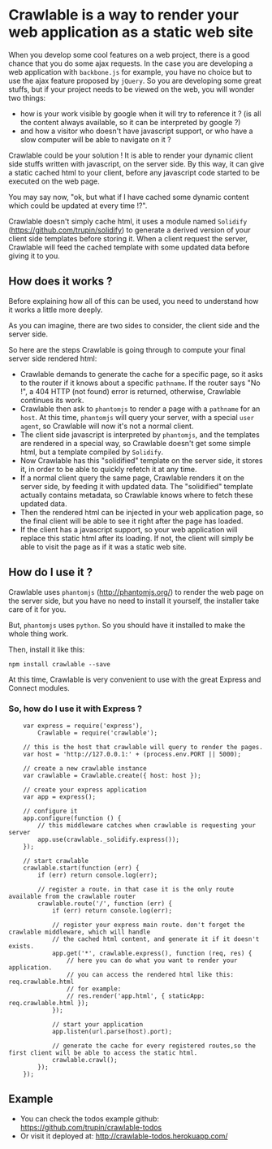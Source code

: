 # Crawlable is a way to render your web application as a static web site

When you develop some cool features on a web project, there is a good chance that you do some ajax requests.
In the case you are developing a web application with ```backbone.js``` for example, you have no choice but to use the ajax
feature proposed by ```jQuery```.
So you are developing some great stuffs, but if your project needs to be viewed on the web, you will wonder two things:

* how is your work visible by google when it will try to reference it ? (is all the content always available, so it can be interpreted
by google ?)
* and how a visitor who doesn't have javascript support, or who have a slow computer will be able to navigate on it ?

Crawlable could be your solution ! It is able to render your dynamic client side stuffs written with javascript, on the server side.
By this way, it can give a static cached html to your client, before any javascript code started to be executed on the web page.

You may say now, "ok, but what if I have cached some dynamic content which could be updated at every time !?".

Crawlable doesn't simply cache html, it uses a module named ```Solidify``` (https://github.com/trupin/solidify) to generate a derived version of your client side templates before storing it. When a client request the server, Crawlable will feed the cached template with some updated data before giving it to you. 

## How does it works ?

Before explaining how all of this can be used, you need to understand how it works a little more deeply.

As you can imagine, there are two sides to consider, the client side and the server side.

So here are the steps Crawlable is going through to compute your final server side rendered html:

* Crawlable demands to generate the cache for a specific page, so it asks to the router if it knows about a specific ```pathname```. If the router says "No !", a 404 HTTP  (not found) error is returned, otherwise, Crawlable continues its work.
* Crawlable then ask to ```phantomjs``` to render a page with a ```pathname``` for an ```host```. At this time, ```phantomjs``` will query your server, with a special ```user agent```, so Crawlable will now it's not a normal client.
* The client side javascript is interpreted by ```phantomjs```, and the templates are rendered in a special way, so Crawlable doesn't get some simple html, but a template compiled by ```Solidify```.
* Now Crawlable has this "solidified" template on the server side, it stores it, in order to be able to quickly refetch it at any time.
* If a normal client query the same page, Crawlable renders it on the server side, by feeding it with updated data. The "solidified" template actually contains metadata, so Crawlable knows where to fetch these updated data.
* Then the rendered html can be injected in your web application page, so the final client will be able to see it right after the page has loaded.
* If the client has a javascript support, so your web application will replace this static html after its loading. If not, the client will simply be able to visit the page as if it was a static web site.
 
## How do I use it ?

Crawlable uses ```phantomjs``` (http://phantomjs.org/) to render the web page on the server side, but you have no need to install it yourself,
the installer take care of it for you.

But, ```phantomjs``` uses ```python```. So you should have it installed to make the whole thing work.

Then, install it like this:

`npm install crawlable --save`

At this time, Crawlable is very convenient to use with the great Express and Connect modules.

### So, how do I use it with Express ?

```
	var express = require('express'),
		Crawlable = require('crawlable');

	// this is the host that crawlable will query to render the pages.
	var host = 'http://127.0.0.1:' + (process.env.PORT || 5000);

	// create a new crawlable instance
	var crawlable = Crawlable.create({ host: host });

	// create your express application
	var app = express();

	// configure it
    app.configure(function () {
		// this middleware catches when crawlable is requesting your server
        app.use(crawlable._solidify.express());
    });

	// start crawlable
	crawlable.start(function (err) {
		if (err) return console.log(err);

		// register a route. in that case it is the only route available from the crawlable router
		crawlable.route('/', function (err) {
			if (err) return console.log(err);

			// register your express main route. don't forget the crawlable middleware, which will handle
			// the cached html content, and generate it if it doesn't exists.
			app.get('*', crawlable.express(), function (req, res) {
				// here you can do what you want to render your application.
				// you can access the rendered html like this: req.crawlable.html
				// for example:
                // res.render('app.html', { staticApp: req.crawlable.html });
            });

			// start your application
	        app.listen(url.parse(host).port);

			// generate the cache for every registered routes,so the first client will be able to access the static html.
			crawlable.crawl();
		});
	});

```

## Example

* You can check the todos example github: https://github.com/trupin/crawlable-todos
* Or visit it deployed at: http://crawlable-todos.herokuapp.com/
